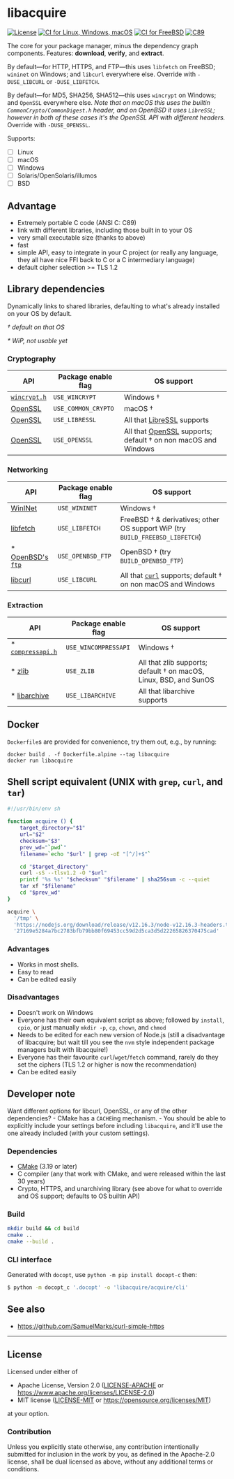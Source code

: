 libacquire
=======
[![License](https://img.shields.io/badge/license-Apache--2.0%20OR%20MIT-blue.svg)](https://opensource.org/licenses/Apache-2.0)
[![CI for Linux, Windows, macOS](https://github.com/offscale/libacquire/workflows/CI%20for%20Linux,%20Windows,%20macOS/badge.svg)](https://github.com/offscale/libacquire/actions)
[![CI for FreeBSD](https://api.cirrus-ci.com/github/offscale/libacquire.svg)](https://cirrus-ci.com/github/offscale/libacquire)
[![C89](https://img.shields.io/badge/C-89-blue)](https://en.wikipedia.org/wiki/C89_(C_version))

The core for your package manager, minus the dependency graph components. Features: **download**, **verify**, and **extract**.

By default—for HTTP, HTTPS, and FTP—this uses `libfetch` on FreeBSD; `wininet` on Windows; and `libcurl` everywhere else. Override with `-DUSE_LIBCURL` or  `-DUSE_LIBFETCH`.

By default—for MD5, SHA256, SHA512—this uses `wincrypt` on Windows; and `OpenSSL` everywhere else. _Note that on macOS this uses the builtin `CommonCrypto/CommonDigest.h` header, and on OpenBSD it uses `LibreSSL`; however in both of these cases it's the OpenSSL API with different headers._ Override with `-DUSE_OPENSSL`.

Supports:

  - [ ] Linux
  - [ ] macOS
  - [ ] Windows
  - [ ] Solaris/OpenSolaris/illumos
  - [ ] BSD

## Advantage

  - Extremely portable C code (ANSI C: C89)
  - link with different libraries, including those built in to your OS
  - very small executable size (thanks to above)
  - fast
  - simple API, easy to integrate in your C project (or really any language, they all have nice FFI back to C or a C intermediary language)
  - default cipher selection >= TLS 1.2

## Library dependencies

Dynamically links to shared libraries, defaulting to what's already installed on your OS by default.

*† default on that OS*

*\* WiP, not usable yet*

### Cryptography

  | API     | Package enable flag | OS support |
  | ------- | ------------------- | ---------- |
  | [`wincrypt.h`](https://docs.microsoft.com/en-us/windows/win32/api/wincrypt) | `USE_WINCRYPT`  | Windows †
  | [OpenSSL](https://openssl.org) | `USE_COMMON_CRYPTO` | macOS † |
  | [OpenSSL](https://openssl.org) | `USE_LIBRESSL`      | All that [LibreSSL](https://libressl.org) supports  |
  | [OpenSSL](https://openssl.org) | `USE_OPENSSL`       | All that [OpenSSL](https://openssl.org) supports; default † on non macOS and Windows |

### Networking

  | API     | Package enable flag | OS support |
  | ------- | ------------------- | ---------- |
  | [WinINet](https://docs.microsoft.com/en-us/windows/win32/wininet) | `USE_WININET` | Windows † | 
  | [libfetch](https://www.freebsd.org/cgi/man.cgi?fetch(3)) | `USE_LIBFETCH`  | FreeBSD † & derivatives; other OS support WiP (try `BUILD_FREEBSD_LIBFETCH`)
  | \* [OpenBSD's `ftp`](https://man.openbsd.org/ftp.1) | `USE_OPENBSD_FTP`  | OpenBSD † (try `BUILD_OPENBSD_FTP`)
  | [libcurl](https://curl.se/libcurl)  | `USE_LIBCURL`  | All that [`curl`](https://curl.se) supports; default † on non macOS and Windows

### Extraction

  | API     | Package enable flag | OS support |
  | ------- | ------------------- | ---------- |
  | \* [`compressapi.h`](https://docs.microsoft.com/en-us/windows/win32/api/_cmpapi) | `USE_WINCOMPRESSAPI` | Windows †
  | \* [zlib](https://zlib.net) | `USE_ZLIB` | All that zlib supports; default † on macOS, Linux, BSD, and SunOS
  | \* [libarchive](https://libarchive.org) | `USE_LIBARCHIVE` | All that libarchive supports

## Docker

`Dockerfile`s are provided for convenience, try them out, e.g., by running:

    docker build . -f Dockerfile.alpine --tag libacquire
    docker run libacquire

## Shell script equivalent (UNIX with `grep`, `curl`, and `tar`)

```sh
#!/usr/bin/env sh

function acquire () {
    target_directory="$1"
    url="$2"
    checksum="$3"
    prev_wd="`pwd`"
    filename=`echo "$url" | grep -oE "[^/]+$"`

    cd "$target_directory"
    curl -sS --tlsv1.2 -O "$url"
    printf '%s %s' "$checksum" "$filename" | sha256sum -c --quiet
    tar xf "$filename"
    cd "$prev_wd"
}

acquire \
  '/tmp' \
  'https://nodejs.org/download/release/v12.16.3/node-v12.16.3-headers.tar.xz' \
  '27169e5284a7bc2783bfb79bb80f69453cc59d2d5ca3d5d22265826370475cad'
```

### Advantages

  - Works in most shells.
  - Easy to read
  - Can be edited easily

### Disadvantages

  - Doesn't work on Windows
  - Everyone has their own equivalent script as above; followed by `install`, `cpio`, or just manually `mkdir -p`, `cp`, `chown`, and `chmod`
  - Needs to be edited for each new version of Node.js (still a disadvantage of libacquire; but wait till you see the `nvm` style independent package managers built with libacquire!)
  - Everyone has their favourite `curl`/`wget`/`fetch` command, rarely do they set the ciphers (TLS 1.2 or higher is now the recommendation)
  - Can be edited easily

## Developer note

Want different options for libcurl, OpenSSL, or any of the other dependencies? - CMake has a `CACHE`ing mechanism. - You should be able to explicitly include your settings before including `libacquire`, and it'll use the one already included (with your custom settings).

### Dependencies

  - [CMake](https://cmake.org) (3.19 or later)
  - C compiler (any that work with CMake, and were released within the last 30 years)
  - Crypto, HTTPS, and unarchiving library (see above for what to override and OS support; defaults to OS builtin API)

### Build

```bash
mkdir build && cd build
cmake ..
cmake --build .
```

### CLI interface

Generated with `docopt`, use `python -m pip install docopt-c` then:
```bash
$ python -m docopt_c '.docopt' -o 'libacquire/acquire/cli'
```

## See also

  - https://github.com/SamuelMarks/curl-simple-https

---

## License

Licensed under either of

- Apache License, Version 2.0 ([LICENSE-APACHE](LICENSE-APACHE) or <https://www.apache.org/licenses/LICENSE-2.0>)
- MIT license ([LICENSE-MIT](LICENSE-MIT) or <https://opensource.org/licenses/MIT>)

at your option.

### Contribution

Unless you explicitly state otherwise, any contribution intentionally submitted
for inclusion in the work by you, as defined in the Apache-2.0 license, shall be
dual licensed as above, without any additional terms or conditions.
